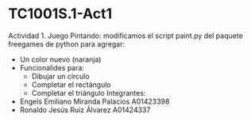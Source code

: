 # TC1001S.1-Act1
Actividad 1. Juego Pintando: modificamos el script paint.py del paquete freegames de python para agregar:
- Un color nuevo (naranja)
- Funcionalides para: 
  -  Dibujar un círculo 
  -  Completar el rectángulo
  -  Completar el triángulo 
 Integrantes: 
 - Engels Emiliano Miranda Palacios A01423398
 - Ronaldo Jesús Ruíz Álvarez A01424337
